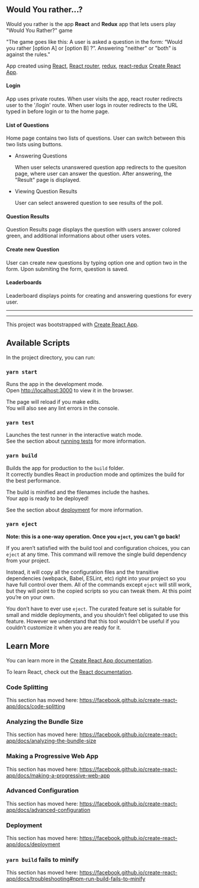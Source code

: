## Would You rather...?

Would you rather is the app **React** and **Redux** app that lets users play "Would You Rather?" game

"The game goes like this: A user is asked a question in the form: “Would you rather [option A] or [option B] ?”. Answering "neither" or "both" is against the rules."

App created using [React](https://reactjs.org), [React router](https://reactrouter.com), [redux](https://redux.js.org), [react-redux](https://react-redux.js.org) [Create React App](https://create-react-app.dev).
#### Login

App uses private routes. When user visits the app, react router redirects user to the '/login' route. When user logs in router redirects to the URL typed in before login or to the home page.

#### List of Questions

Home page contains two lists of questions. User can switch between this two lists using buttons.

* Answering Questions

    When user selects unanswered question app redirects to the quesiton page, where user can answer the question. After answering, the "Result" page is displayed.

* Viewing Question Results

    User can select answered question to see results of the poll.

#### Question Results

Question Results page displays the question with users answer colored green, and additional informations about other users votes.


#### Create new Question

User can create new questions by typing option one and option two in the form. Upon submiting the form, question is saved.

#### Leaderboards 

Leaderboard displays points for creating and answering questions for every user.

<hr>
<hr>

This project was bootstrapped with [Create React App](https://github.com/facebook/create-react-app).

## Available Scripts

In the project directory, you can run:

### `yarn start`

Runs the app in the development mode.<br />
Open [http://localhost:3000](http://localhost:3000) to view it in the browser.

The page will reload if you make edits.<br />
You will also see any lint errors in the console.

### `yarn test`

Launches the test runner in the interactive watch mode.<br />
See the section about [running tests](https://facebook.github.io/create-react-app/docs/running-tests) for more information.

### `yarn build`

Builds the app for production to the `build` folder.<br />
It correctly bundles React in production mode and optimizes the build for the best performance.

The build is minified and the filenames include the hashes.<br />
Your app is ready to be deployed!

See the section about [deployment](https://facebook.github.io/create-react-app/docs/deployment) for more information.

### `yarn eject`

**Note: this is a one-way operation. Once you `eject`, you can’t go back!**

If you aren’t satisfied with the build tool and configuration choices, you can `eject` at any time. This command will remove the single build dependency from your project.

Instead, it will copy all the configuration files and the transitive dependencies (webpack, Babel, ESLint, etc) right into your project so you have full control over them. All of the commands except `eject` will still work, but they will point to the copied scripts so you can tweak them. At this point you’re on your own.

You don’t have to ever use `eject`. The curated feature set is suitable for small and middle deployments, and you shouldn’t feel obligated to use this feature. However we understand that this tool wouldn’t be useful if you couldn’t customize it when you are ready for it.

## Learn More

You can learn more in the [Create React App documentation](https://facebook.github.io/create-react-app/docs/getting-started).

To learn React, check out the [React documentation](https://reactjs.org/).

### Code Splitting

This section has moved here: https://facebook.github.io/create-react-app/docs/code-splitting

### Analyzing the Bundle Size

This section has moved here: https://facebook.github.io/create-react-app/docs/analyzing-the-bundle-size

### Making a Progressive Web App

This section has moved here: https://facebook.github.io/create-react-app/docs/making-a-progressive-web-app

### Advanced Configuration

This section has moved here: https://facebook.github.io/create-react-app/docs/advanced-configuration

### Deployment

This section has moved here: https://facebook.github.io/create-react-app/docs/deployment

### `yarn build` fails to minify

This section has moved here: https://facebook.github.io/create-react-app/docs/troubleshooting#npm-run-build-fails-to-minify
